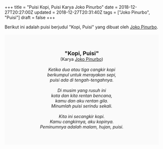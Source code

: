 +++
title = "Puisi Kopi, Puisi Karya Joko Pinurbo"
date = 2018-12-27T20:27:00Z
updated = 2018-12-27T20:31:40Z
tags = ["Joko Pinurbo", "Puisi"]
draft = false
+++

<div dir="ltr" style="text-align: left;" trbidi="on"><div style="text-align: justify;">Berikut ini adalah puisi berjudul "Kopi, Puisi" yang dibuat oleh <a href="https://id.wikipedia.org/wiki/Joko_Pinurbo" target="_blank">Joko Pinurbo</a>. </div><br /><div style="background: #FAFAFA; font-size: 14px; height: auto; margin: 0 auto; padding: 50px; text-align: center; width: auto;"><span style="font-size: 18px;"><b>"Kopi, Puisi"</b></span><br />(Karya <a href="https://www.sekata.web.id/tags/joko-pinurbo" target="_blank">Joko Pinurbo</a>)<br /><br /><i>Ketika dua atau tiga cangkir kopi</i><br /><i>berkumpul untuk merayakan sepi,</i><br /><i>puisi ada di tengah-tengahnya.</i><br /><br /><i>Di musim yang rusuh ini</i><br /><i>kota dan kita rentan bencana,</i><br /><i>kamu dan aku rentan gila.</i><br /><i>Minumlah puisi serindu sekali.</i><br /><br /><i>Kita ini secangkir kopi.</i><br /><i>Kamu cangkirnya, aku kopinya.</i><br /><i>Peminumnya adalah malam, hujan, puisi.</i></div></div>
